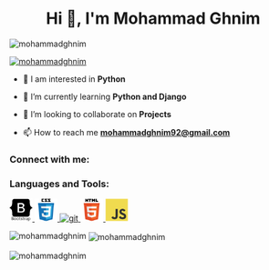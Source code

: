 <!---
MohammadGhnim/MohammadGhnim is a ✨ special ✨ repository because its `README.md` (this file) appears on your GitHub profile.
You can click the Preview link to take a look at your changes.
--->
<h1 align="center">Hi 👋, I'm Mohammad Ghnim</h1>
<p align="left"> <img src="https://komarev.com/ghpvc/?username=mohammadghnim&label=Profile%20views&color=0e75b6&style=flat" alt="mohammadghnim" /> </p>

<p align="left"> <a href="https://github.com/ryo-ma/github-profile-trophy"><img src="https://github-profile-trophy.vercel.app/?username=mohammadghnim" alt="mohammadghnim" /></a> </p>

- 🔭 I am interested in **Python**

- 🌱 I’m currently learning **Python and Django**

- 👯 I’m looking to collaborate on **Projects**

- 📫 How to reach me **mohammadghnim92@gmail.com**

<h3 align="left">Connect with me:</h3>
<p align="left">

<h3 align="left">Languages and Tools:</h3>
<p align="left"> <a href="https://getbootstrap.com" target="_blank" rel="noreferrer"> <img src="https://raw.githubusercontent.com/devicons/devicon/master/icons/bootstrap/bootstrap-plain-wordmark.svg" alt="bootstrap" width="40" height="40"/> </a> <a href="https://www.w3schools.com/css/" target="_blank" rel="noreferrer"> <img src="https://raw.githubusercontent.com/devicons/devicon/master/icons/css3/css3-original-wordmark.svg" alt="css3" width="40" height="40"/> </a> <a href="https://git-scm.com/" target="_blank" rel="noreferrer"> <img src="https://www.vectorlogo.zone/logos/git-scm/git-scm-icon.svg" alt="git" width="40" height="40"/> </a> <a href="https://www.w3.org/html/" target="_blank" rel="noreferrer"> <img src="https://raw.githubusercontent.com/devicons/devicon/master/icons/html5/html5-original-wordmark.svg" alt="html5" width="40" height="40"/> </a> <a href="https://developer.mozilla.org/en-US/docs/Web/JavaScript" target="_blank" rel="noreferrer"> <img src="https://raw.githubusercontent.com/devicons/devicon/master/icons/javascript/javascript-original.svg" alt="javascript" width="40" height="40"/> </a> </p>

<p><img align="left" src="https://github-readme-stats.vercel.app/api/top-langs?username=mohammadghnim&show_icons=true&locale=en&layout=compact" alt="mohammadghnim" /></p>

<p>&nbsp;<img align="center" src="https://github-readme-stats.vercel.app/api?username=mohammadghnim&show_icons=true&locale=en" alt="mohammadghnim" /></p>

<p><img align="center" src="https://github-readme-streak-stats.herokuapp.com/?user=mohammadghnim&" alt="mohammadghnim" /></p>




